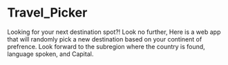 # Travel_Picker

Looking for your next destination spot?! Look no further, Here is a web app that will randomly pick a new destination based on your continent of prefrence. Look forward to the subregion where the country is found, language spoken, and Capital. 
